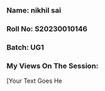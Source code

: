 ### Name: nikhil sai
### Roll No: S20230010146
### Batch: UG1

### My Views On The Session:
[Your Text Goes He
